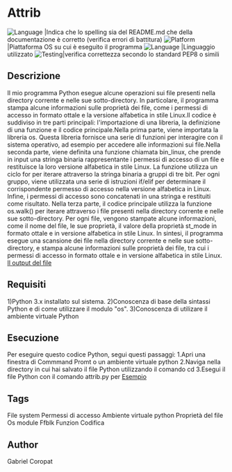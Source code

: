# Attrib


![Language](https://img.shields.io/badge/Spellcheck-Pass-green?style=flat) |Indica che lo spelling sia del README.md che della documentazione è corretto (verifica errori di battitura)
![Platform](https://img.shields.io/badge/OS%20platform%20supported-Windows-blue?style=flat)|Piattaforma OS su cui è eseguito il programma
![Language](https://img.shields.io/badge/Language-Python-yellowgreen?style=flat) |Linguaggio utilizzato
![Testing](https://img.shields.io/badge/PEP8%20CheckOnline-Passing-green)|verifica correttezza secondo lo standard PEP8 o simili

## Descrizione

Il mio programma Python  esegue alcune operazioni sui file presenti nella directory corrente e nelle sue sotto-directory. In particolare, il programma stampa alcune informazioni sulle proprietà dei file, come i permessi di accesso in formato ottale e la versione alfabetica in stile Linux.Il codice è suddiviso in tre parti principali: l'importazione di una libreria, la definizione di una funzione e il codice principale.Nella prima parte, viene importata la libreria os. Questa libreria fornisce una serie di funzioni per interagire con il sistema operativo, ad esempio per accedere alle informazioni sui file.Nella seconda parte, viene definita una funzione chiamata bin_linux, che prende in input una stringa binaria rappresentante i permessi di accesso di un file e restituisce la loro versione alfabetica in stile Linux. La funzione utilizza un ciclo for per iterare attraverso la stringa binaria a gruppi di tre bit.
Per ogni gruppo, viene utilizzata una serie di istruzioni if/elif per determinare il corrispondente permesso di accesso nella versione alfabetica in Linux. Infine, i permessi di accesso sono concatenati in una stringa e restituiti come risultato. Nella terza parte, il codice principale utilizza la funzione os.walk() per iterare attraverso i file presenti nella directory corrente e nelle sue sotto-directory. Per ogni file, vengono stampate alcune informazioni, come il nome del file, le sue proprietà, il valore della proprietà st_mode in formato ottale e in versione alfabetica in stile Linux.
In sintesi, il programma esegue una scansione dei file nella directory corrente e nelle sue sotto-directory, e stampa alcune informazioni sulle proprietà dei file, tra cui i permessi di accesso in formato ottale e in versione alfabetica in stile Linux.
[Il output del file ](https://github.com/f1ache/Read.me/blob/main/Capture.JPG)

## Requisiti

1)Python 3.x installato sul sistema.
2)Conoscenza di base della sintassi Python e di come utilizzare il modulo "os".
3)Conoscenza di utilizare il ambiente virtuale Python


## Esecuzione

Per eseguire questo codice Python, segui questi passaggi:
1.Apri una finestra di Commmand Promt o un ambiente virtuale python 
2.Naviga nella directory in cui hai salvato il file Python utilizzando il comando cd 
3.Esegui il file Python con il comando attrib.py per [Esempio ](https://github.com/f1ache/Read.me/blob/main/input.JPG)

## Tags

File system
Permessi di accesso
Ambiente virtuale python
Proprietà del file
Os module
Ffblk
Funzion
Codifica

## Author

Gabriel Coropat

